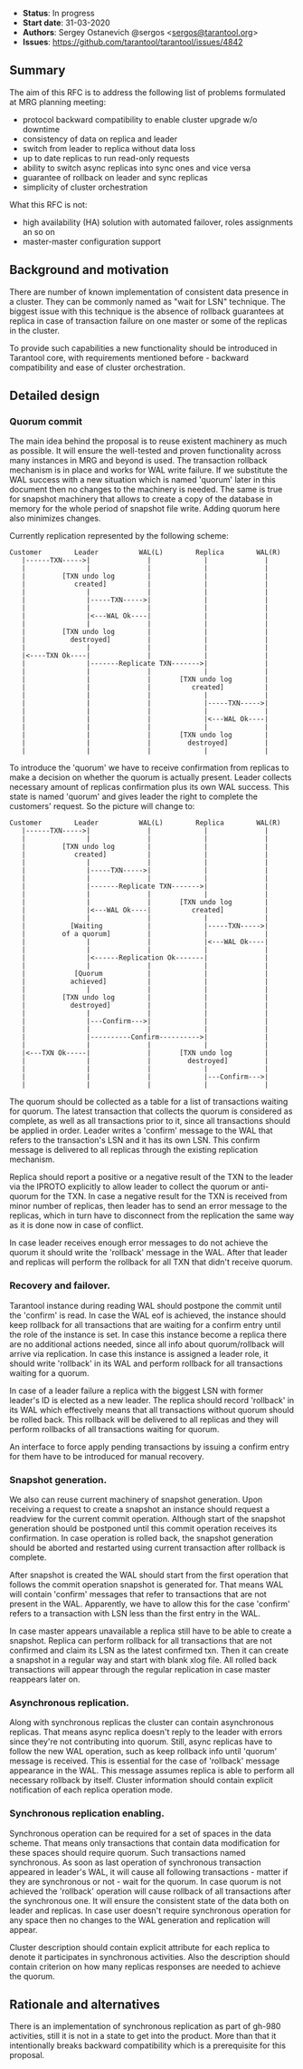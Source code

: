 * **Status**: In progress
* **Start date**: 31-03-2020
* **Authors**: Sergey Ostanevich @sergos \<sergos@tarantool.org\>
* **Issues**: https://github.com/tarantool/tarantool/issues/4842

## Summary

The aim of this RFC is to address the following list of problems
formulated at MRG planning meeting:
  - protocol backward compatibility to enable cluster upgrade w/o
    downtime
  - consistency of data on replica and leader
  - switch from leader to replica without data loss
  - up to date replicas to run read-only requests
  - ability to switch async replicas into sync ones and vice versa
  - guarantee of rollback on leader and sync replicas
  - simplicity of cluster orchestration

What this RFC is not:

  - high availability (HA) solution with automated failover, roles
    assignments an so on
  - master-master configuration support

## Background and motivation

There are number of known implementation of consistent data presence in
a cluster. They can be commonly named as "wait for LSN" technique. The
biggest issue with this technique is the absence of rollback guarantees
at replica in case of transaction failure on one master or some of the
replicas in the cluster.

To provide such capabilities a new functionality should be introduced in
Tarantool core, with requirements mentioned before - backward
compatibility and ease of cluster orchestration.

## Detailed design

### Quorum commit

The main idea behind the proposal is to reuse existent machinery as much
as possible. It will ensure the well-tested and proven functionality
across many instances in MRG and beyond is used. The transaction rollback
mechanism is in place and works for WAL write failure. If we substitute
the WAL success with a new situation which is named 'quorum' later in
this document then no changes to the machinery is needed. The same is
true for snapshot machinery that allows to create a copy of the database
in memory for the whole period of snapshot file write. Adding quorum here
also minimizes changes.

Currently replication represented by the following scheme:
```
Customer        Leader          WAL(L)        Replica        WAL(R)
   |------TXN----->|              |             |              |
   |               |              |             |              |
   |         [TXN undo log        |             |              |
   |            created]          |             |              |
   |               |              |             |              |
   |               |-----TXN----->|             |              |
   |               |              |             |              |
   |               |<---WAL Ok----|             |              |
   |               |              |             |              |
   |         [TXN undo log        |             |              |
   |           destroyed]         |             |              |
   |               |              |             |              |
   |<----TXN Ok----|              |             |              |
   |               |-------Replicate TXN------->|              |
   |               |              |             |              |
   |               |              |       [TXN undo log        |
   |               |              |          created]          |
   |               |              |             |              |
   |               |              |             |-----TXN----->|
   |               |              |             |              |
   |               |              |             |<---WAL Ok----|
   |               |              |             |              |
   |               |              |       [TXN undo log        |
   |               |              |         destroyed]         |
   |               |              |             |              |
```

To introduce the 'quorum' we have to receive confirmation from replicas
to make a decision on whether the quorum is actually present. Leader
collects necessary amount of replicas confirmation plus its own WAL
success. This state is named 'quorum' and gives leader the right to
complete the customers' request. So the picture will change to:
```
Customer        Leader          WAL(L)        Replica        WAL(R)
   |------TXN----->|              |             |              |
   |               |              |             |              |
   |         [TXN undo log        |             |              |
   |            created]          |             |              |
   |               |              |             |              |
   |               |-----TXN----->|             |              |
   |               |              |             |              |
   |               |-------Replicate TXN------->|              |
   |               |              |             |              |
   |               |              |       [TXN undo log        |
   |               |<---WAL Ok----|          created]          |
   |               |              |             |              |
   |           [Waiting           |             |-----TXN----->|
   |         of a quorum]         |             |              |
   |               |              |             |<---WAL Ok----|
   |               |              |             |              |
   |               |<------Replication Ok-------|              |
   |               |              |             |              |
   |            [Quorum           |             |              |
   |           achieved]          |             |              |
   |               |              |             |              |
   |         [TXN undo log        |             |              |
   |           destroyed]         |             |              |
   |               |              |             |              |
   |               |---Confirm--->|             |              |
   |               |              |             |              |
   |               |----------Confirm---------->|              |
   |               |              |             |              |
   |<---TXN Ok-----|              |       [TXN undo log        |
   |               |              |         destroyed]         |
   |               |              |             |              |
   |               |              |             |---Confirm--->|
   |               |              |             |              |
```

The quorum should be collected as a table for a list of transactions
waiting for quorum. The latest transaction that collects the quorum is
considered as complete, as well as all transactions prior to it, since
all transactions should be applied in order. Leader writes a 'confirm'
message to the WAL that refers to the transaction's LSN and it has its
own LSN. This confirm message is delivered to all replicas through the
existing replication mechanism.

Replica should report a positive or a negative result of the TXN to the
leader via the IPROTO explicitly to allow leader to collect the quorum
or anti-quorum for the TXN. In case a negative result for the TXN is
received from minor number of replicas, then leader has to send an error
message to the replicas, which in turn have to disconnect from the
replication the same way as it is done now in case of conflict.

In case leader receives enough error messages to do not achieve the
quorum it should write the 'rollback' message in the WAL. After that
leader and replicas will perform the rollback for all TXN that didn't
receive quorum.

### Recovery and failover.

Tarantool instance during reading WAL should postpone the commit until
the 'confirm' is read. In case the WAL eof is achieved, the instance
should keep rollback for all transactions that are waiting for a confirm
entry until the role of the instance is set. In case this instance
become a replica there are no additional actions needed, since all info
about quorum/rollback will arrive via replication. In case this instance
is assigned a leader role, it should write 'rollback' in its WAL and
perform rollback for all transactions waiting for a quorum.

In case of a leader failure a replica with the biggest LSN with former
leader's ID is elected as a new leader. The replica should record
'rollback' in its WAL which effectively means that all transactions
without quorum should be rolled back. This rollback will be delivered to
all replicas and they will perform rollbacks of all transactions waiting
for quorum.

An interface to force apply pending transactions by issuing a confirm
entry for them have to be introduced for manual recovery.

### Snapshot generation.

We also can reuse current machinery of snapshot generation. Upon
receiving a request to create a snapshot an instance should request a
readview for the current commit operation. Although start of the
snapshot generation should be postponed until this commit operation
receives its confirmation. In case operation is rolled back, the snapshot
generation should be aborted and restarted using current transaction
after rollback is complete.

After snapshot is created the WAL should start from the first operation
that follows the commit operation snapshot is generated for. That means
WAL will contain 'confirm' messages that refer to transactions that are
not present in the WAL. Apparently, we have to allow this for the case
'confirm' refers to a transaction with LSN less than the first entry in
the WAL.

In case master appears unavailable a replica still have to be able to
create a snapshot. Replica can perform rollback for all transactions that
are not confirmed and claim its LSN as the latest confirmed txn. Then it
can create a snapshot in a regular way and start with blank xlog file.
All rolled back transactions will appear through the regular replication
in case master reappears later on.

### Asynchronous replication.

Along with synchronous replicas the cluster can contain asynchronous
replicas. That means async replica doesn't reply to the leader with
errors since they're not contributing into quorum. Still, async
replicas have to follow the new WAL operation, such as keep rollback
info until 'quorum' message is received. This is essential for the case
of 'rollback' message appearance in the WAL. This message assumes
replica is able to perform all necessary rollback by itself. Cluster
information should contain explicit notification of each replica
operation mode.

### Synchronous replication enabling.

Synchronous operation can be required for a set of spaces in the data
scheme. That means only transactions that contain data modification for
these spaces should require quorum. Such transactions named synchronous.
As soon as last operation of synchronous transaction appeared in leader's
WAL, it will cause all following transactions - matter if they are
synchronous or not - wait for the quorum. In case quorum is not achieved
the 'rollback' operation will cause rollback of all transactions after
the synchronous one. It will ensure the consistent state of the data both
on leader and replicas. In case user doesn't require synchronous operation
for any space then no changes to the WAL generation and replication will
appear.

Cluster description should contain explicit attribute for each replica
to denote it participates in synchronous activities. Also the description
should contain criterion on how many replicas responses are needed to
achieve the quorum.

## Rationale and alternatives

There is an implementation of synchronous replication as part of gh-980
activities, still it is not in a state to get into the product. More
than that it intentionally breaks backward compatibility which is a
prerequisite for this proposal.


